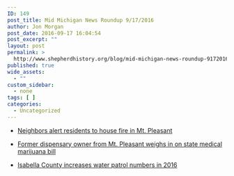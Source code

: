 ```yaml
---
ID: 149
post_title: Mid Michigan News Roundup 9/17/2016
author: Jon Morgan
post_date: 2016-09-17 16:04:54
post_excerpt: ""
layout: post
permalink: >
  http://www.shepherdhistory.org/blog/mid-michigan-news-roundup-9172016/
published: true
wide_assets:
  - ""
custom_sidebar:
  - none
tags: [ ]
categories:
  - Uncategorized
---
```

<ul>
 	<li>
<p class="title entry-title cleanprint-title"><a href="http://www.themorningsun.com/general-news/20160916/neighbors-alert-residents-to-house-fire-in-mt-pleasant">Neighbors alert residents to house fire in Mt. Pleasant</a></p>
</li>
 	<li>
<p class="title entry-title cleanprint-title"><a href="http://www.themorningsun.com/general-news/20160917/former-dispensary-owner-from-mt-pleasant-weighs-in-on-state-medical-marijuana-bill">Former dispensary owner from Mt. Pleasant weighs in on state medical marijuana bill</a></p>
</li>
 	<li>
<p class="title entry-title cleanprint-title"><a href="http://www.themorningsun.com/general-news/20160917/isabella-county-increases-water-patrol-numbers-in-2016">Isabella County increases water patrol numbers in 2016</a></p>
</li>
</ul>